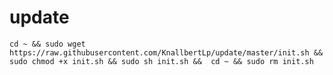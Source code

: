 # update

` cd ~ && sudo wget https://raw.githubusercontent.com/KnallbertLp/update/master/init.sh && sudo chmod +x init.sh && sudo sh init.sh &&  cd ~ && sudo rm init.sh `
